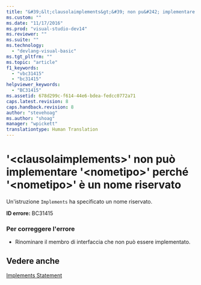 ```yaml
---
title: "&#39;&lt;clausolaimplements&gt;&#39; non pu&#242; implementare &#39;&lt;nometipo&gt;&#39; perch&#233; &#39;&lt;nometipo&gt;&#39; &#232; un nome riservato | Microsoft Docs"
ms.custom: ""
ms.date: "11/17/2016"
ms.prod: "visual-studio-dev14"
ms.reviewer: ""
ms.suite: ""
ms.technology: 
  - "devlang-visual-basic"
ms.tgt_pltfrm: ""
ms.topic: "article"
f1_keywords: 
  - "vbc31415"
  - "bc31415"
helpviewer_keywords: 
  - "BC31415"
ms.assetid: 678d299c-f614-44e6-bdea-fedcc0772a71
caps.latest.revision: 8
caps.handback.revision: 8
author: "stevehoag"
ms.author: "shoag"
manager: "wpickett"
translationtype: Human Translation
---
```

# &#39;&lt;clausolaimplements&gt;&#39; non pu&#242; implementare &#39;&lt;nometipo&gt;&#39; perch&#233; &#39;&lt;nometipo&gt;&#39; &#232; un nome riservato
Un'istruzione `Implements` ha specificato un nome riservato.  
  
 **ID errore:** BC31415  
  
### Per correggere l'errore  
  
-   Rinominare il membro di interfaccia che non può essere implementato.  
  
## Vedere anche  
 [Implements Statement](../../visual-basic/language-reference/statements/implements-statement.md)